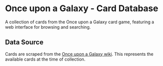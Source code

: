 # Once upon a Galaxy - Card Database

A collection of cards from the Once upon a Galaxy card game, featuring a web interface for browsing and searching.

## Data Source
Cards are scraped from the [Once upon a Galaxy wiki](https://onceuponagalaxy.wiki.gg/). This represents the available cards at the time of collection.
